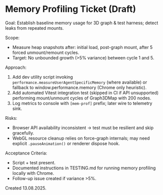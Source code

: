 # Memory Profiling Ticket (Draft)

Goal: Establish baseline memory usage for 3D graph & test harness; detect leaks from repeated mounts.

Scope:
- Measure heap snapshots after: initial load, post-graph mount, after 5 forced unmount/remount cycles.
- Target: No unbounded growth (>5% variance) between cycle 1 and 5.

Approach:
1. Add dev utility script invoking `performance.measureUserAgentSpecificMemory` (where available) or fallback to window.performance.memory (Chrome only heuristic).
2. Add automated Vitest integration test (skipped in CI if API unsupported) performing mount/unmount cycles of Graph3DMap with 200 nodes.
3. Log metrics to console with `[mem-prof]` prefix; later wire to telemetry sink.

Risks:
- Browser API availability inconsistent → test must be resilient and skip gracefully.
- WebGL resource cleanup relies on force-graph internals; may need explicit `.pauseAnimation()` or renderer dispose hook.

Acceptance Criteria:
- Script + test present.
- Documented instructions in TESTING.md for running memory profiling locally with Chrome.
- Follow-up issue created if variance >5%.

Created 13.08.2025.
